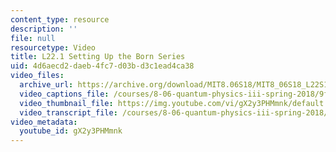 ```yaml
---
content_type: resource
description: ''
file: null
resourcetype: Video
title: L22.1 Setting Up the Born Series
uid: 4d6aecd2-daeb-4fc7-d03b-d3c1ead4ca38
video_files:
  archive_url: https://archive.org/download/MIT8.06S18/MIT8_06S18_L22S1_300k.mp4
  video_captions_file: /courses/8-06-quantum-physics-iii-spring-2018/9f213a94c3a4582d91410f297ded8376_gX2y3PHMmnk.vtt
  video_thumbnail_file: https://img.youtube.com/vi/gX2y3PHMmnk/default.jpg
  video_transcript_file: /courses/8-06-quantum-physics-iii-spring-2018/4d0d170f3c1bd5bdbda2c94c5a1df591_gX2y3PHMmnk.pdf
video_metadata:
  youtube_id: gX2y3PHMmnk
---
```

